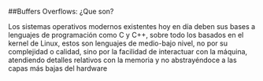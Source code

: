 ##Buffers Overflows: ¿Que son?

Los sistemas operativos modernos existentes hoy en día deben sus bases a lenguajes de programación como C y C++, sobre todo los basados en el kernel de Linux, estos son lenguajes de medio-bajo nivel, no por su complejidad o calidad, sino por la facilidad de interactuar con la máquina, atendiendo detalles relativos con la memoria y no abstrayéndoce a las capas más bajas del hardware
